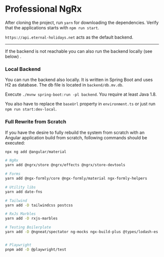# Professional NgRx

After cloning the project, run `yarn` for downloading the dependencies. Verify
that the applications starts with `npm run start`.

`https://api.eternal-holidays.net` acts as the default backend.

---

If the backend is not reachable you can also run the backend locally (see below)
.

### Local Backend

You can run the backend also locally. It is written in Spring Boot and uses H2
as database. The db file is located in `backend/db.mv.db`.

Execute `./mvnw spring-boot:run -pl backend`. You require at least Java 1.8.

You also have to replace the `baseUrl` property in `environment.ts` or just
run `npm run start:dev-local`.

### Full Rewrite from Scratch

If you have the desire to fully rebuild the system from scratch with an Angular
application build from scratch, following commands should be executed:

```bash
npx ng add @angular/material

# NgRx
yarn add @ngrx/store @ngrx/effects @ngrx/store-devtools

# Forms
yarn add @ngx-formly/core @ngx-formly/material ngx-formly-helpers

# Utility libs
yarn add date-fns

# Tailwind
yarn add -D tailwindcss postcss

# RxJs Marbles
yarn add -D rxjs-marbles

# Testing Boilerplate
yarn add -D @ngneat/spectator ng-mocks ngx-build-plus @types/lodash-es @testing-library/angular


# Playwright
pnpm add -D @playwright/test
```
